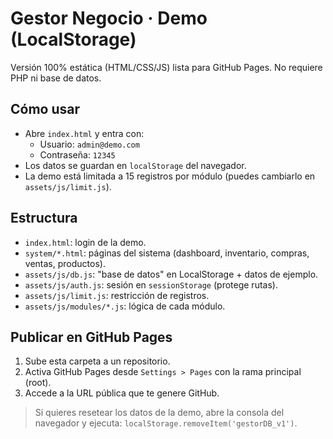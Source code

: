 # Gestor Negocio · Demo (LocalStorage)

Versión 100% estática (HTML/CSS/JS) lista para GitHub Pages. No requiere PHP ni base de datos.

## Cómo usar
- Abre `index.html` y entra con:
  - Usuario: `admin@demo.com`
  - Contraseña: `12345`
- Los datos se guardan en `localStorage` del navegador.
- La demo está limitada a 15 registros por módulo (puedes cambiarlo en `assets/js/limit.js`).

## Estructura
- `index.html`: login de la demo.
- `system/*.html`: páginas del sistema (dashboard, inventario, compras, ventas, productos).
- `assets/js/db.js`: "base de datos" en LocalStorage + datos de ejemplo.
- `assets/js/auth.js`: sesión en `sessionStorage` (protege rutas).
- `assets/js/limit.js`: restricción de registros.
- `assets/js/modules/*.js`: lógica de cada módulo.

## Publicar en GitHub Pages
1. Sube esta carpeta a un repositorio.
2. Activa GitHub Pages desde `Settings > Pages` con la rama principal (root).
3. Accede a la URL pública que te genere GitHub.

> Si quieres resetear los datos de la demo, abre la consola del navegador y ejecuta: `localStorage.removeItem('gestorDB_v1')`.
